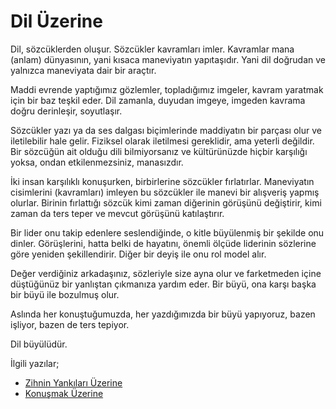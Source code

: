 # Dil Üzerine

Dil, sözcüklerden oluşur. Sözcükler kavramları imler. Kavramlar mana (anlam)
dünyasının, yani kısaca maneviyatın yapıtaşıdır. Yani dil doğrudan ve yalnızca
maneviyata dair bir araçtır.

Maddi evrende yaptığımız gözlemler, topladığımız imgeler, kavram yaratmak için
bir baz teşkil eder. Dil zamanla, duyudan imgeye, imgeden kavrama doğru
derinleşir, soyutlaşır.

Sözcükler yazı ya da ses dalgası biçimlerinde maddiyatın bir parçası olur ve
iletilebilir hale gelir. Fiziksel olarak iletilmesi gereklidir, ama yeterli
değildir. Bir sözcüğün ait olduğu dili bilmiyorsanız ve kültürünüzde hiçbir
karşılığı yoksa, ondan etkilenmezsiniz, manasızdır.

İki insan karşılıklı konuşurken, birbirlerine sözcükler fırlatırlar. Maneviyatın
cisimlerini (kavramları) imleyen bu sözcükler ile manevi bir alışveriş yapmış
olurlar. Birinin fırlattığı sözcük kimi zaman diğerinin görüşünü değiştirir,
kimi zaman da ters teper ve mevcut görüşünü katılaştırır.

Bir lider onu takip edenlere seslendiğinde, o kitle büyülenmiş bir şekilde onu
dinler. Görüşlerini, hatta belki de hayatını, önemli ölçüde liderinin sözlerine
göre yeniden şekillendirir. Diğer bir deyiş ile onu rol model alır.

Değer verdiğiniz arkadaşınız, sözleriyle size ayna olur ve farketmeden içine
düştüğünüz bir yanlıştan çıkmanıza yardım eder. Bir büyü, ona karşı başka bir
büyü ile bozulmuş olur.

Aslında her konuştuğumuzda, her yazdığımızda bir büyü yapıyoruz, bazen işliyor,
bazen de ters tepiyor.

Dil büyülüdür.

İlgili yazılar;

- [Zihnin Yankıları Üzerine](zihnin-yankilari-uzerine.md)
- [Konuşmak Üzerine](konusmak-uzerine.md)
